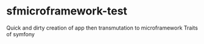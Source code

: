 # sfmicroframework-test
Quick and dirty creation of app then transmutation to microframework Traits of symfony

